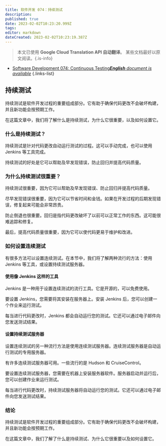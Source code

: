 ```yaml
---
title: 软件开发 074：持续测试
description: 
published: true
date: 2023-02-02T10:23:20.999Z
tags: 
editor: markdown
dateCreated: 2023-02-02T10:23:19.387Z
---
```


> 本文已使用 **Google Cloud Translation API 自动翻译**。
某些文档最好以原文阅读。{.is-info}



- [Software Development 074: Continuous Testing***English** document is available*](/en/Knowledge-base/Software-Development/Learning/software-development-074-continuous-testing)
{.links-list}


## 持续测试

持续测试是软件开发过程的重要组成部分。它有助于确保代码更改不会破坏构建，并且新功能会按预期工作。

在这篇文章中，我们将了解什么是持续测试，为什么它很重要，以及如何设置它。

### 什么是持续测试？

持续测试是针对代码更改自动运行测试的过程。这可以手动完成，也可以使用 Jenkins 等工具完成。

持续测试的好处是它可以帮助及早发现错误，防止回归并提高代码质量。

### 为什么持续测试很重要？

持续测试很重要，因为它可以帮助及早发现错误、防止回归并提高代码质量。

尽早发现错误很重要，因为它可以节省时间和金钱。如果在开发过程的后期发现错误，修复起来可能会非常昂贵。

防止倒退也很重要。回归是指代码更改破坏了以前可以正常工作的东西。这可能很难追踪和修复。

最后，提高代码质量很重要，因为它可以使代码更易于维护和改进。

### 如何设置连续测试

有很多方法可以设置连续测试。在本节中，我们将了解两种流行的方法：使用 Jenkins 等工具，或设置持续测试服务器。

#### 使用像 Jenkins 这样的工具

Jenkins 是一种用于设置连续测试的流行工具。它是开源的，可以免费使用。

要设置 Jenkins，您需要将其安装在服务器上。安装 Jenkins 后，您可以创建一个作业来运行测试。

每当进行代码更改时，Jenkins 都会自动运行您的测试。它还可以通过电子邮件向您发送测试结果。

#### 设置持续测试服务器

设置连续测试的另一种流行方法是使用连续测试服务器。连续测试服务器是自动运行测试的专用服务器。

有许多连续测试服务器可用。一些流行的是 Hudson 和 CruiseControl。

要设置连续测试服务器，您需要在机器上安装服务器软件。服务器启动并运行后，您可以创建作业来运行测试。

每当进行代码更改时，持续测试服务器将自动运行您的测试。它还可以通过电子邮件向您发送测试结果。

### 结论

持续测试是软件开发过程的重要组成部分。它有助于确保代码更改不会破坏构建，并且新功能会按预期工作。

在这篇文章中，我们了解了什么是持续测试、为什么它很重要以及如何设置它。